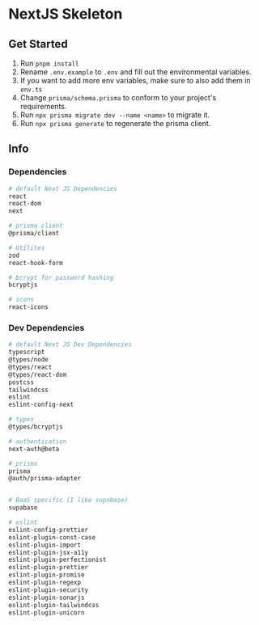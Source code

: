 # NextJS Skeleton

## Get Started

1. Run `pnpm install`
1. Rename `.env.example` to `.env` and fill out the environmental variables.
1. If you want to add more env variables, make sure to also add them in `env.ts`
1. Change `prisma/schema.prisma` to conform to your project's requirements.
1. Run `npx prisma migrate dev --name <name>` to migrate it.
1. Run `npx prisma generate` to regenerate the prisma client.

## Info

### Dependencies

```bash
# default Next JS Dependencies
react
react-dom
next

# prisma client
@prisma/client

# Utilites
zod
react-hook-form

# bcrypt for password hashing
bcryptjs

# icons
react-icons
```

### Dev Dependencies

```bash
# default Next JS Dev Dependencies
typescript
@types/node
@types/react
@types/react-dom
postcss
tailwindcss
eslint
eslint-config-next

# types
@types/bcryptjs

# authentication
next-auth@beta

# prisma
prisma
@auth/prisma-adapter


# BaaS specific (I like supabase)
supabase

# eslint
eslint-config-prettier
eslint-plugin-const-case
eslint-plugin-import
eslint-plugin-jsx-a11y
eslint-plugin-perfectionist
eslint-plugin-prettier
eslint-plugin-promise
eslint-plugin-regexp
eslint-plugin-security
eslint-plugin-sonarjs
eslint-plugin-tailwindcss
eslint-plugin-unicorn
```
